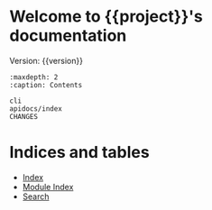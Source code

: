 # Welcome to {{project}}'s documentation

Version: {{version}}

```{toctree}
:maxdepth: 2
:caption: Contents

cli
apidocs/index
CHANGES
```

# Indices and tables

- [Index](genindex)
- [Module Index](modindex)
- [Search](search)

